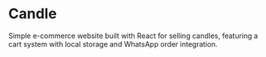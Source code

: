 # Candle
Simple e-commerce website built with React for selling candles, featuring a cart system with local storage and WhatsApp order integration.
